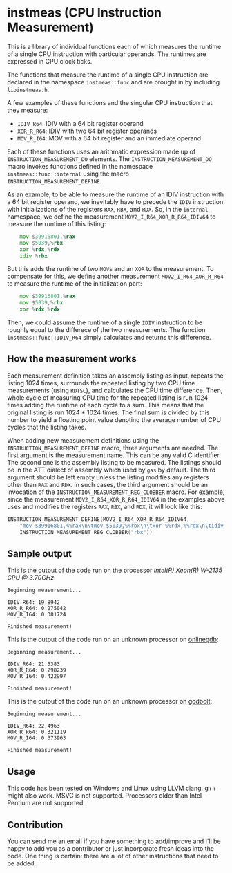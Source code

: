 # instmeas (CPU Instruction Measurement)
This is a library of individual functions each of which measures the runtime of 
a single CPU instruction with particular operands. The runtimes are expressed
in CPU clock ticks.

The functions that measure the runtime of a single CPU instruction are declared 
in the namespace `instmeas::func` and are brought in by including 
`libinstmeas.h`.

A few examples of these functions and the singular CPU instruction that they 
measure:
- `IDIV_R64`: IDIV with a 64 bit register operand
- `XOR_R_R64`: IDIV with two 64 bit register operands
- `MOV_R_I64`: MOV with a 64 bit register and an immediate operand

Each of these functions uses an arithmatic expression made up of 
`INSTRUCTION_MEASUREMENT_DO` elements. The `INSTRUCTION_MEASUREMENT_DO` macro
invokes functions defined in the namespace `instmeas::func::internal` using 
the macro `INSTRUCTION_MEASUREMENT_DEFINE`.

As an example, to be able to measure the runtime of an IDIV instruction with a 
64 bit register operand, we inevitably have to precede the `IDIV` instruction 
with initializations of the registers `RAX`, `RBX`, and `RDX`. So, in the 
`internal` namespace, we define the measurement `MOV2_I_R64_XOR_R_R64_IDIV64` 
to measure the runtime of this listing:

```asm
    mov $39916801,%rax
    mov $5039,%rbx
    xor %rdx,%rdx
    idiv %rbx
```

But this adds the runtime of two `MOV`s and an `XOR` to the measurement. 
To compensate for this, we define another measurement `MOV2_I_R64_XOR_R_R64` 
to measure the runtime of the initialization part:

```asm
    mov $39916801,%rax
    mov $5039,%rbx
    xor %rdx,%rdx
```

Then, we could assume the runtime of a single `IDIV` instruction to be roughly 
equal to the differece of the two measurements. The function 
`instmeas::func::IDIV_R64` simply calculates and returns this difference.

## How the measurement works
Each measurement definition takes an assembly listing as input, repeats the
listing 1024 times, surrounds the repeated listing by two CPU time 
measurements (using `RDTSC`), and calculates the CPU time difference. Then, 
whole cycle of measuring CPU time for the repeated listing is run 1024 times
adding the runtime of each cycle to a sum. This means that the original 
listing is run 1024 * 1024 times. The final sum is divided by this number to 
yield a floating point value denoting the average number of CPU cycles that
the listing takes.

When adding new measurement definitions using the 
`INSTRUCTION_MEASUREMENT_DEFINE` macro, three arguments are needed. The first 
argument is the measurement name. This can be any valid C identifier. 
The second one is the assembly listing to be measured. The listings should be
in the ATT dialect of assembly which used by `gas` by default. 
The third argument should be left empty unless the listing modifies any 
registers other than `RAX` and `RDX`. In such cases, the third argument 
should be an invocation of the `INSTRUCTION_MEASUREMENT_REG_CLOBBER` 
macro. For example, since the measurement `MOV2_I_R64_XOR_R_R64_IDIV64` in the
examples above uses and modifies the registers `RAX`, `RBX`, and `RDX`, it 
will look like this:
```C++
INSTRUCTION_MEASUREMENT_DEFINE(MOV2_I_R64_XOR_R_R64_IDIV64, 
    "mov $39916801,%%rax\n\tmov $5039,%%rbx\n\txor %%rdx,%%rdx\n\tidiv %%rbx",
    INSTRUCTION_MEASUREMENT_REG_CLOBBER("rbx"))
```

## Sample output
This is the output of the code run on the processor 
_Intel(R) Xeon(R) W-2135 CPU @ 3.70GHz_:

```
Beginning measurement...

IDIV_R64: 19.8942
XOR_R_R64: 0.275042
MOV_R_I64: 0.381724

Finished measurement!
```

This is the output of the code run on an unknown processor on 
[onlinegdb](https://onlinegdb.com/Sg_CnU8eWQ):

```
Beginning measurement...

IDIV_R64: 21.5383
XOR_R_R64: 0.298239
MOV_R_I64: 0.422997

Finished measurement!
```

This is the output of the code run on an unknown processor on 
[godbolt](https://godbolt.org/):

```
Beginning measurement...

IDIV_R64: 22.4963
XOR_R_R64: 0.321119
MOV_R_I64: 0.373963

Finished measurement!
```

## Usage
This code has been tested on Windows and Linux using LLVM clang. g++ might 
also work. MSVC is not supported. Processors older than Intel Pentium are not
supported.

## Contribution
You can send me an email if you have something to add/improve and I'll be happy 
to add you as a contributor or just incorporate fresh ideas into the code.
One thing is certain: there are a lot of other instructions that need to be 
added.
